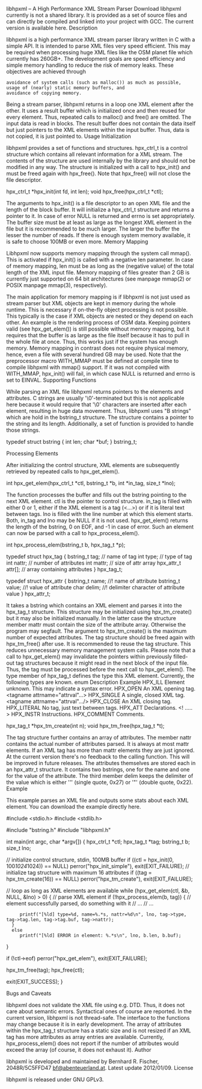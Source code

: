
libhpxml – A High Performance XML Stream Parser
Download
libhpxml currently is not a shared library. It is provided as a set of source files and can directly be compiled and linked into your project with GCC. The current version is available here.
Description

libhpxml is a high performance XML stream parser library written in C with a simple API. It is intended to parse XML files very speed efficient. This may be required when processing huge XML files like the OSM planet file which currently has 260GB+.
The development goals are speed efficiency and simple memory handling to reduce the risk of memory leaks. These objectives are achieved through

    avoidance of system calls (such as malloc()) as much as possible,
    usage of (nearly) static memory buffers, and
    avoidance of copying memory.

Being a stream parser, libhpxml returns in a loop one XML element after the other. It uses a result buffer which is initialized once and then reused for every element. Thus, repeated calls to malloc() and free() are omitted. The input data is read in blocks. The result buffer does not contain the data itself but just pointers to the XML elements within the input buffer. Thus, data is not copied, it is just pointed to.
Usage
Initialization

libhpxml provides a set of functions and structures. hpx_ctrl_t is a control structure which contains all relevant information for a XML stream. The contents of the structure are used internally by the library and should not be modified in any way. The structure is initialized with a call to hpx_init() and must be freed again with hpx_free(). Note that hpx_free() will not close the file descriptor.

   hpx_ctrl_t *hpx_init(int fd, int len);
   void hpx_free(hpx_ctrl_t *ctl);

The arguments to hpx_init() is a file descriptor to an open XML file and the length of the block buffer. It will initialize a hpx_ctrl_t structure and returns a pointer to it. In case of error NULL is returned and errno is set appropriately. The buffer size must be at least as large as the longest XML element in the file but it is recommended to be much larger. The larger the buffer the lesser the number of reads. If there is enough system memory available, it is safe to choose 100MB or even more.
Memory Mapping

Libhpxml now supports memory mapping through the system call mmap(). This is activated if hpx_init() is called with a negative len parameter. In case of memory mapping, len must be as long as the (negative value) of the total length of the XML input file. Memory mapping of files greater than 2 GB is currently just supported on 64 bit architectures (see manpage mmap(2) or POSIX manpage mmap(3), respectively).

The main application for memory mapping is if libhpxml is not just used as stream parser but XML objects are kept in memory during the whole runtime. This is necessary if on-the-fly object processing is not possible. This typically is the case if XML objects are nested or they depend on each other. An example is the rendering process of OSM data.
Keeping pointers valid (see hpx_get_elem()) is still possible without memory mapping, but it requires that the buffer is as large as the file itself because it has to pull in the whole file at once. Thus, this works just if the system has enough memory. Memory mapping in contrast does not require physical memory, hence, even a file with several hundred GB may be used.
Note that the preprocessor macro WITH_MMAP must be defined at compile time to compile libhpxml with mmap() support. If it was not compiled with WITH_MMAP, hpx_init() will fail, in which case NULL is returned and errno is set to EINVAL.
Supporting Functions

While parsing an XML file libhpxml returns pointers to the elements and attributes. C strings are usually '\0'-terminated but this is not applicable here because it would require that '\0' characters are inserted after each element, resulting in huge data movement. Thus, libhpxml uses "B strings" which are hold in the bstring_t structure. The structure contains a pointer to the string and its length. Additionally, a set of function is provided to handle those strings.

   typedef struct bstring
   {
      int len;
      char *buf;
   } bstring_t;
   

Processing Elements

After initializing the control structure, XML elements are subsequently retrieved by repeated calls to hpx_get_elem().

   int hpx_get_elem(hpx_ctrl_t *ctl, bstring_t *b, int *in_tag, size_t *lno);

The function processes the buffer and fills out the bstring pointing to the next XML element. ctl is the pointer to control structure. in_tag is filled with either 0 or 1, either if the XML element is a tag (<...>) or if it is literal text between tags. lno is filled with the line number at which this element starts. Both, in_tag and lno may be NULL if it is not used. hpx_get_elem() returns the length of the bstring, 0 on EOF, and -1 in case of error. Such an element can now be parsed with a call to hpx_process_elem().

   int hpx_process_elem(bstring_t b, hpx_tag_t *p);

   typedef struct hpx_tag
   {
      bstring_t tag;       // name of tag
      int type;            // type of tag
      int nattr;           // number of attributes
      int mattr;           // size of attr array
      hpx_attr_t attr[];   // array containing attributes
   } hpx_tag_t;

   typedef struct hpx_attr
   {
      bstring_t name;   //! name of attribute
      bstring_t value;  //! value of attribute
      char delim;       //! delimiter character of attribute value
   } hpx_attr_t;

It takes a bstring which contains an XML element and parses it into the hpx_tag_t structure. This structure may be initialized using hpx_tm_create() but it may also be initialized manually. In the latter case the structure member mattr must contain the size of the attribute array. Otherwise the program may segfault. The argument to hpx_tm_create() is the maximum number of expected attributes. The tag structure should be freed again with hpx_tm_free() after use. It is recommended to reuse the tag structure. This reduces unnecessary memory management system calls.
Please note that a call to hpx_get_elem() may invalidate the pointers within previously filled-out tag structures because it might read in the next block of the input file. Thus, the tag must be processed before the next call to hpx_get_elem().
The type member of hpx_tag_t defines the type this XML element. Currently, the following types are known.
enum	Description	Example
HPX_ILL	Element unknown. This may indicate a syntax error.
HPX_OPEN	An XML opening tag.	<tagname attrname="attrval"...>
HPX_SINGLE	A single, closed XML tag.	<tagname attrname="attrval".../>
HPX_CLOSE	An XML closing tag.	</tagname>
HPX_LITERAL	No tag, just text between tags.	
HPX_ATT	Declarations.	<! ..... >
HPX_INSTR	Instructions.	<? .... ?>
HPX_COMMENT	Comments.	<!-- .... -->

   hpx_tag_t *hpx_tm_create(int n);
   void hpx_tm_free(hpx_tag_t *t);

The tag structure further contains an array of attributes. The member nattr contains the actual number of attributes parsed. It is always at most mattr elements. If an XML tag has more than mattr elements they are just ignored. At the current version there's no feedback to the calling function. This will be improved in future releases. The attributes themselves are stored each in an hpx_attr_t structure. It contains two bstrings, one for the name and one for the value of the attribute. The third member delim keeps the delimiter of the value which is either '\'' (single quote, 0x27) or '"' (double quote, 0x22).
Example

This example parses an XML file and outputs some stats about each XML element. You can download the example directly here.

#include <stdio.h>
#include <stdlib.h>
 
#include "bstring.h"
#include "libhpxml.h"
 
 
int main(int argc, char *argv[])
{
   hpx_ctrl_t *ctl;
   hpx_tag_t *tag;
   bstring_t b;
   size_t lno;
 
   // initialize control structure, stdin, 100MB buffer
   if ((ctl = hpx_init(0, 100*1024*1024)) == NULL)
      perror("hpx_init_simple"), exit(EXIT_FAILURE);
   // initialize tag structure with maximum 16 attributes
   if ((tag = hpx_tm_create(16)) == NULL)
      perror("hpx_tm_create"), exit(EXIT_FAILURE);
 
   // loop as long as XML elements are available
   while (hpx_get_elem(ctl, &b, NULL, &lno) > 0)
   {
      // parse XML element
      if (!hpx_process_elem(b, tag))
      {
         // element successfully parsed, do something with it
         // ...
         // ...
 
         printf("[%ld] type=%d, name=%.*s, nattr=%d\n", lno, tag->type, tag->tag.len, tag->tag.buf, tag->nattr);
      }
      else
         printf("[%ld] ERROR in element: %.*s\n", lno, b.len, b.buf);
   }
 
   if (!ctl->eof)
      perror("hpx_get_elem"), exit(EXIT_FAILURE);
 
   hpx_tm_free(tag);
   hpx_free(ctl);
 
   exit(EXIT_SUCCESS);
}
 
 

Bugs and Caveats

libhpxml does not validate the XML file using e.g. DTD. Thus, it does not care about semantic errors. Syntactical ones of course are reported. In the current version, libhpxml is not thread-safe. The interface to the functions may change because it is in early development. The array of attributes within the hpx_tag_t structure has a static size and is not resized if an XML tag has more attributes as array entries are available. Currently, hpx_process_elem() does not report if the number of attributes would exceed the array (of course, it does not exhaust it).
Author

libhpxml is developed and maintained by Bernhard R. Fischer, 2048R/5C5FFD47 <bf@abenteuerland.at>.
Latest update 2012/01/09.
License

libhpxml is released under GNU GPLv3.
